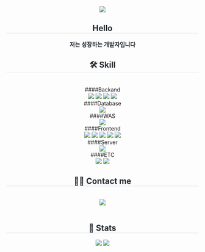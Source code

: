 <div align= "center">
    <img src="https://capsule-render.vercel.app/api?type=rounded&color=auto&height=180&text=Jang%20ye%20jin&animation=fadeIn&fontColor=ffffff&fontSize=90" />
    </div>
    <div align= "center"> 
    <h2 style="border-bottom: 1px solid #d8dee4; color: #282d33;"> Hello </h2>  
    <div style="font-weight: 700; font-size: 15px; text-align: center; color: #282d33;"> 저는 성장하는 개발자입니다 </div> 
    </div>
    <div align= "center">
   <h2 style="border-bottom: 1px solid #d8dee4; color: #282d33;"> 🛠️ Skill </h2> <br> 
    <div  align= "center"> 
        ####Backand<br/>
            <img src="https://img.shields.io/badge/Java-007396?style=for-the-badge&logo=Java&logoColor=white">
            <img src="https://img.shields.io/badge/Oracle-F80000?style=for-the-badge&logo=Oracle&logoColor=white">
            <img src="https://img.shields.io/badge/Spring-6DB33F?style=for-the-badge&logo=Spring&logoColor=white">
            <img src="https://img.shields.io/badge/Spring Boot-6DB33F?style=for-the-badge&logo=Spring Boot&logoColor=white"><br/>
        ####Database<br/>
            <img src="https://img.shields.io/badge/mysql-4479A1?style=for-the-badge&logo=mysql&logoColor=white"> <br/>
        ####WAS<br/>
            <img src="https://img.shields.io/badge/apachetomcat-F8DC75?style=for-the-badge&logo=apachetomcat&logoColor=black"><br/> 
       ####Frontend <br/>   
            <img src="https://img.shields.io/badge/html5-E34F26?style=for-the-badge&logo=html5&logoColor=white"> 
            <img src="https://img.shields.io/badge/css-1572B6?style=for-the-badge&logo=css3&logoColor=white"> 
            <img src="https://img.shields.io/badge/javascript-F7DF1E?style=for-the-badge&logo=javascript&logoColor=black"> 
            <img src="https://img.shields.io/badge/jquery-0769AD?style=for-the-badge&logo=jquery&logoColor=white"> 
            <img src="https://img.shields.io/badge/Ajax-2c83b9?style=for-the-badge&logo=Ajax&logoColor=white"><br/> 
       ####Server<br/>
            <img src="https://img.shields.io/badge/Apache Tomcat-F8DC75?style=for-the-badge&logo=Apache Tomcat&logoColor=white"><br/>
        ####ETC <br/>   
            <img src="https://img.shields.io/badge/Android-3DDC84?style=for-the-badge&logo=Android&logoColor=white">
            <img src="https://img.shields.io/badge/Github-181717?style=for-the-badge&logo=Github&logoColor=white">
          <br/></div>
    </div>
    <div align= "center">
     <h2 style="border-bottom: 1px solid #d8dee4; color: #282d33;"> 🧑‍💻 Contact me </h2> <br> 
    <div align= "center"> <a href=mailto:jangyejin58@gmail.com> <img src="https://img.shields.io/badge/Gmail-EA4335?style=for-the-badge&logo=Gmail&logoColor=white&link=mailto:jangyejin58@gmail.com"> </a>
          </div>  <br> 
    <div align= "center">  </div> 
    </div>
    <div align= "center"> 
     <h2 style="border-bottom: 1px solid #d8dee4; color: #282d33;"> 🏅 Stats </h2> <div align= "center"> <img src="https://github-readme-stats.vercel.app/api?username=jyj95&bg_color=180,000000,&title_color=000000&text_color=000000"
         /> <img src="https://github-readme-stats.vercel.app/api/top-langs/?username=jyj95&layout=compact&bg_color=180,000000,&title_color=000000&text_color=000000"
           /> </div> 
    </div>



    

   
    
 
    

